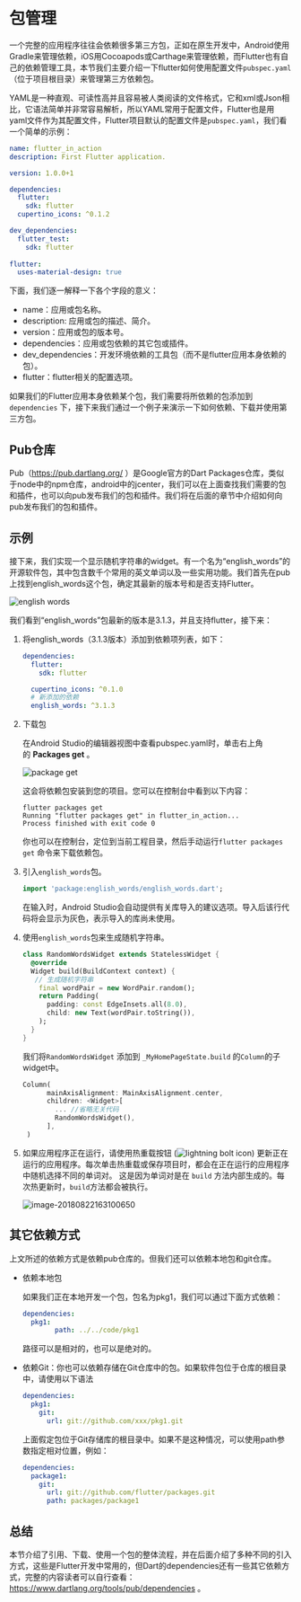 # 包管理

一个完整的应用程序往往会依赖很多第三方包，正如在原生开发中，Android使用Gradle来管理依赖，iOS用Cocoapods或Carthage来管理依赖，而Flutter也有自己的依赖管理工具，本节我们主要介绍一下flutter如何使用配置文件`pubspec.yaml`（位于项目根目录）来管理第三方依赖包。

YAML是一种直观、可读性高并且容易被人类阅读的文件格式，它和xml或Json相比，它语法简单并非常容易解析，所以YAML常用于配置文件，Flutter也是用yaml文件作为其配置文件，Flutter项目默认的配置文件是`pubspec.yaml`，我们看一个简单的示例：

```yaml
name: flutter_in_action
description: First Flutter application.

version: 1.0.0+1

dependencies:
  flutter:
    sdk: flutter
  cupertino_icons: ^0.1.2

dev_dependencies:
  flutter_test:
    sdk: flutter
    
flutter:
  uses-material-design: true
```

下面，我们逐一解释一下各个字段的意义：

- name：应用或包名称。
- description: 应用或包的描述、简介。
- version：应用或包的版本号。
- dependencies：应用或包依赖的其它包或插件。
- dev_dependencies：开发环境依赖的工具包（而不是flutter应用本身依赖的包）。
- flutter：flutter相关的配置选项。

如果我们的Flutter应用本身依赖某个包，我们需要将所依赖的包添加到`dependencies` 下，接下来我们通过一个例子来演示一下如何依赖、下载并使用第三方包。

## Pub仓库

Pub（https://pub.dartlang.org/ ）是Google官方的Dart Packages仓库，类似于node中的npm仓库，android中的jcenter，我们可以在上面查找我们需要的包和插件，也可以向pub发布我们的包和插件。我们将在后面的章节中介绍如何向pub发布我们的包和插件。

## 示例

接下来，我们实现一个显示随机字符串的widget。有一个名为“english_words”的开源软件包，其中包含数千个常用的英文单词以及一些实用功能。我们首先在pub上找到english_words这个包，确定其最新的版本号和是否支持Flutter。

![english words](https://cdn.jsdelivr.net/gh/flutterchina/flutter-in-action@1.0/docs/imgs/english_words.png)

我们看到“english_words”包最新的版本是3.1.3，并且支持flutter，接下来：

1. 将english_words（3.1.3版本）添加到依赖项列表，如下：

   ```yaml
   dependencies:
     flutter:
       sdk: flutter
   
     cupertino_icons: ^0.1.0
     # 新添加的依赖
     english_words: ^3.1.3
   ```

2. 下载包

   在Android Studio的编辑器视图中查看pubspec.yaml时，单击右上角的 **Packages get** 。

   ![package get](https://cdn.jsdelivr.net/gh/flutterchina/flutter-in-action@1.0/docs/imgs/package_get.png)



   这会将依赖包安装到您的项目。您可以在控制台中看到以下内容：

   ```shell
   flutter packages get
   Running "flutter packages get" in flutter_in_action...
   Process finished with exit code 0
   ```

   你也可以在控制台，定位到当前工程目录，然后手动运行`flutter packages get` 命令来下载依赖包。

3. 引入`english_words`包。

   ```dart
   import 'package:english_words/english_words.dart';
   ```

   在输入时，Android Studio会自动提供有关库导入的建议选项。导入后该行代码将会显示为灰色，表示导入的库尚未使用。

4. 使用`english_words`包来生成随机字符串。

   ```dart
   class RandomWordsWidget extends StatelessWidget {
     @override
     Widget build(BuildContext context) {
      // 生成随机字符串
       final wordPair = new WordPair.random();
       return Padding(
         padding: const EdgeInsets.all(8.0),
         child: new Text(wordPair.toString()),
       );
     }
   }
   ```

   我们将`RandomWordsWidget` 添加到 `_MyHomePageState.build` 的`Column`的子widget中。

   ```dart
   Column(
         mainAxisAlignment: MainAxisAlignment.center,
         children: <Widget>[
           ... //省略无关代码
           RandomWordsWidget(),
         ],
    )
   ```

5. 如果应用程序正在运行，请使用热重载按钮 (![lightning bolt icon](https://flutterchina.club/get-started/codelab/images/hot-reload-button.png)) 更新正在运行的应用程序。每次单击热重载或保存项目时，都会在正在运行的应用程序中随机选择不同的单词对。 这是因为单词对是在 `build` 方法内部生成的。每次热更新时，`build`方法都会被执行。

   ![image-20180822163100650](https://cdn.jsdelivr.net/gh/flutterchina/flutter-in-action@1.0/docs/imgs/image-20180822163100650.png)


## 其它依赖方式

上文所述的依赖方式是依赖pub仓库的。但我们还可以依赖本地包和git仓库。

- 依赖本地包

  如果我们正在本地开发一个包，包名为pkg1，我们可以通过下面方式依赖：

  ```yaml
  dependencies:
  	pkg1:
          path: ../../code/pkg1
  ```

  路径可以是相对的，也可以是绝对的。

- 依赖Git：你也可以依赖存储在Git仓库中的包。如果软件包位于仓库的根目录中，请使用以下语法

  ```yaml
  dependencies:
    pkg1:
      git:
        url: git://github.com/xxx/pkg1.git
  ```

  上面假定包位于Git存储库的根目录中。如果不是这种情况，可以使用path参数指定相对位置，例如：

  ```yaml
  dependencies:
    package1:
      git:
        url: git://github.com/flutter/packages.git
        path: packages/package1        
  ```

## 总结

本节介绍了引用、下载、使用一个包的整体流程，并在后面介绍了多种不同的引入方式，这些是Flutter开发中常用的，但Dart的dependencies还有一些其它依赖方式，完整的内容读者可以自行查看：https://www.dartlang.org/tools/pub/dependencies 。


